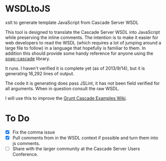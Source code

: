 WSDLtoJS
========

xslt to generate template JavaScript from Cascade Server WSDL

This tool is designed to translate the Cascade Server WSDL into JavaScript while preserving the inline comments. 
The intention is to make it easier for web developers to read the WSDL (which requires a lot of jumping around 
a large file to follow) in a language that hopefully is familiar to them. In addition this should provide some handy 
reference for anyone using the [soap-cascade](http://github.com/jraller/soap-casacde) library.

It runs. I haven't verified it is complete yet (as of 2013/9/14), but it is generating 16,292 lines of output.

The code it is generating does pass JSLint, it has not been field verified for all arguments. When in question 
consult the raw WSDL.

I will use this to improve the [Grunt Cascade Examples Wiki](https://github.com/jraller/Grunt-Cascade-Examples/wiki).

# To Do

- [x] Fix the comma issue
- [x] Pull comments from in the WSDL context if possible and turn them into js comments.
- [ ] Share with the larger community at the Cascade Server Users Conference.
